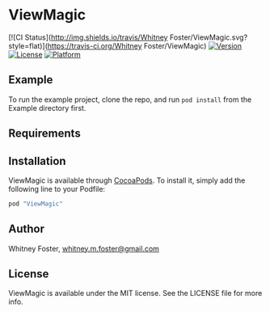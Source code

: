 # ViewMagic

[![CI Status](http://img.shields.io/travis/Whitney Foster/ViewMagic.svg?style=flat)](https://travis-ci.org/Whitney Foster/ViewMagic)
[![Version](https://img.shields.io/cocoapods/v/ViewMagic.svg?style=flat)](http://cocoapods.org/pods/ViewMagic)
[![License](https://img.shields.io/cocoapods/l/ViewMagic.svg?style=flat)](http://cocoapods.org/pods/ViewMagic)
[![Platform](https://img.shields.io/cocoapods/p/ViewMagic.svg?style=flat)](http://cocoapods.org/pods/ViewMagic)

## Example

To run the example project, clone the repo, and run `pod install` from the Example directory first.

## Requirements

## Installation

ViewMagic is available through [CocoaPods](http://cocoapods.org). To install
it, simply add the following line to your Podfile:

```ruby
pod "ViewMagic"
```

## Author

Whitney Foster, whitney.m.foster@gmail.com

## License

ViewMagic is available under the MIT license. See the LICENSE file for more info.
